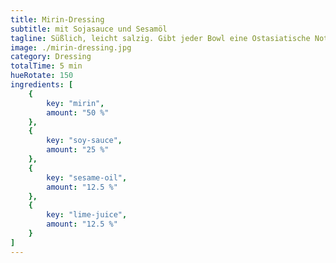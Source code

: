 ```yaml
---
title: Mirin-Dressing 
subtitle: mit Sojasauce und Sesamöl
tagline: Süßlich, leicht salzig. Gibt jeder Bowl eine Ostasiatische Note.
image: ./mirin-dressing.jpg
category: Dressing
totalTime: 5 min
hueRotate: 150
ingredients: [
    {
        key: "mirin",
        amount: "50 %"
    },
    {
        key: "soy-sauce",
        amount: "25 %"
    },
    {
        key: "sesame-oil",
        amount: "12.5 %"
    },
    {
        key: "lime-juice",
        amount: "12.5 %"
    }
]
---
```


